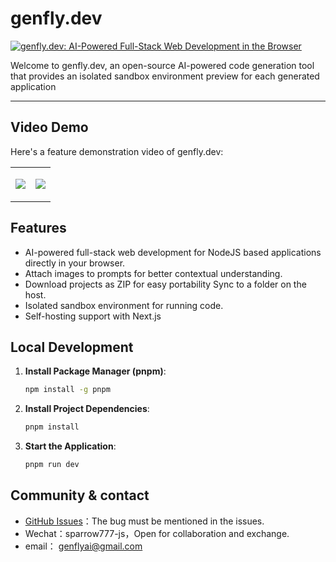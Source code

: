# genfly.dev


[![genfly.dev: AI-Powered Full-Stack Web Development in the Browser](https://github.com/user-attachments/assets/563b1902-465f-4b84-b05c-69548f5872ec)](https://genfly.dev)

Welcome to genfly.dev, an open-source AI-powered code generation tool that provides an isolated sandbox environment preview for each generated application

-----

## Video Demo

Here's a feature demonstration video of genfly.dev:

<table>
<tr>
<td width="50%">
    
[![](https://github.com/user-attachments/assets/812571f9-4377-4da1-9f31-3b1f2d385338)](https://github.com/user-attachments/assets/812571f9-4377-4da1-9f31-3b1f2d385338)

</td>
<td width="50%">

[![](https://github.com/user-attachments/assets/426b01bf-2b20-4dfe-a63c-6150d1308fc9)](https://github.com/user-attachments/assets/426b01bf-2b20-4dfe-a63c-6150d1308fc9)

</td>
</tr>
</table>

## Features

- AI-powered full-stack web development for NodeJS based applications directly in your browser.
- Attach images to prompts for better contextual understanding.
- Download projects as ZIP for easy portability Sync to a folder on the host.
- Isolated sandbox environment for running code.
- Self-hosting support with Next.js


## Local Development

1. **Install Package Manager (pnpm)**:

   ```bash
   npm install -g pnpm
   ```

2. **Install Project Dependencies**:

   ```bash
   pnpm install
   ```

3. **Start the Application**:

   ```bash
   pnpm run dev
   ```   


## Community & contact
- [GitHub Issues](https://github.com/sparrow-js/an-codeAI/issues)：The bug must be mentioned in the issues.
- Wechat：sparrow777-js，Open for collaboration and exchange.
- email： genflyai@gmail.com

